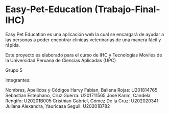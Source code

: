 # Easy-Pet-Education (Trabajo-Final-IHC)
Easy Pet Education es una aplicación web la cual se encargará de ayudar a las personas a poder encontrar clínicas veterinarias de una manera fácil y rápida.

Este proyecto es elaborado para el curso de IHC y Tecnologias Moviles de la Universidad Peruana de Ciencias Aplicadas (UPC)

Grupo 5

Integrantes:

Nombres, Apellidos y Códigos
Harvy Fabian, Ballena Rojas: U201814765
Sebastian Estephano, Cruz Guerra: U201711565
José Karim, Candela Rengifo: U20201B005
Cristhian Gabriel, Gómez De la Cruz: U202020341
Juliana Alexandra, Yauricasa Seguil: U20201B782


